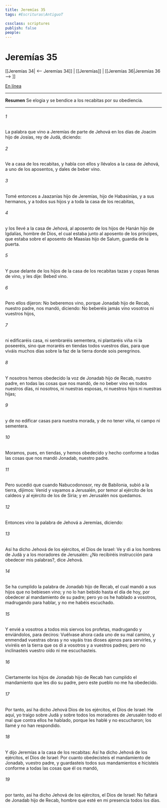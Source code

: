 ```yaml
---
title: Jeremías 35
tags: #Escrituras\AntiguoT

cssclass: scriptures
publish: false
people:
---
```


# Jeremías 35
[[Jeremías 34| <-- Jeremías 34]] | [[Jeremías]] | [[Jeremías 36|Jeremías 36 --> ]]

[En línea](https://churchofjesuschrist.org/study/scriptures/ot/jer/35?lang=spa)

---
__Resumen__
Se elogia y se bendice a los recabitas por su obediencia.

---
###### 1 
La palabra que vino a Jeremías de parte de Jehová en los días de Joacim hijo de Josías, rey de Judá, diciendo:

###### 2 
Ve a casa de los recabitas, y habla con ellos y llévalos a la casa de Jehová, a uno de los aposentos, y dales de beber vino.

###### 3 
Tomé entonces a Jaazanías hijo de Jeremías, hijo de Habasinías, y a sus hermanos, y a todos sus hijos y a toda la casa de los recabitas,

###### 4 
y los llevé a la casa de Jehová, al aposento de los hijos de Hanán hijo de Igdalías, hombre de Dios, el cual estaba junto al aposento de los príncipes, que estaba sobre el aposento de Maasías hijo de Salum, guardia de la puerta.

###### 5 
Y puse delante de los hijos de la casa de los recabitas tazas y copas llenas de vino, y les dije: Bebed vino.

###### 6 
Pero ellos dijeron: No beberemos vino, porque Jonadab hijo de Recab, nuestro padre, nos mandó, diciendo: No beberéis jamás vino vosotros ni vuestros hijos,

###### 7 
ni edificaréis casa, ni sembraréis sementera, ni plantaréis viña ni la poseeréis, sino que moraréis en tiendas todos vuestros días, para que viváis muchos días sobre la faz de la tierra donde sois peregrinos.

###### 8 
Y nosotros hemos obedecido la voz de Jonadab hijo de Recab, nuestro padre, en todas las cosas que nos mandó, de no beber vino en todos nuestros días, ni nosotros, ni nuestras esposas, ni nuestros hijos ni nuestras hijas;

###### 9 
y de no edificar casas para nuestra morada, y de no tener viña, ni campo ni sementera.

###### 10 
Moramos, pues, en tiendas, y hemos obedecido y hecho conforme a todas las cosas que nos mandó Jonadab, nuestro padre.

###### 11 
Pero sucedió que cuando Nabucodonosor, rey de Babilonia, subió a la tierra, dijimos: Venid y vayamos a Jerusalén, por temor al ejército de los caldeos y al ejército de los de Siria; y en Jerusalén nos quedamos.

###### 12 
Entonces vino la palabra de Jehová a Jeremías, diciendo:

###### 13 
Así ha dicho Jehová de los ejércitos, el Dios de Israel: Ve y di a los hombres de Judá y a los moradores de Jerusalén: ¿No recibiréis instrucción para obedecer mis palabras?, dice Jehová.

###### 14 
Se ha cumplido la palabra de Jonadab hijo de Recab, el cual mandó a sus hijos que no bebiesen vino; y no lo han bebido hasta el día de hoy, por obedecer al mandamiento de su padre; pero yo os he hablado a vosotros, madrugando para hablar, y no me habéis escuchado.

###### 15 
Y envié a vosotros a todos mis siervos los profetas, madrugando y enviándolos, para deciros: Vuélvase ahora cada uno de su mal camino, y enmendad vuestras obras y no vayáis tras dioses ajenos para servirles, y viviréis en la tierra que os di a vosotros y a vuestros padres; pero no inclinasteis vuestro oído ni me escuchasteis.

###### 16 
Ciertamente los hijos de Jonadab hijo de Recab han cumplido el mandamiento que les dio su padre, pero este pueblo no me ha obedecido.

###### 17 
Por tanto, así ha dicho Jehová Dios de los ejércitos, el Dios de Israel: He aquí, yo traigo sobre Judá y sobre todos los moradores de Jerusalén todo el mal que contra ellos he hablado, porque les hablé y no escucharon; los llamé y no han respondido.

###### 18 
Y dijo Jeremías a la casa de los recabitas: Así ha dicho Jehová de los ejércitos, el Dios de Israel: Por cuanto obedecisteis el mandamiento de Jonadab, vuestro padre, y guardasteis todos sus mandamientos e hicisteis conforme a todas las cosas que él os mandó,

###### 19 
por tanto, así ha dicho Jehová de los ejércitos, el Dios de Israel: No faltará de Jonadab hijo de Recab, hombre que esté en mi presencia todos los días.

